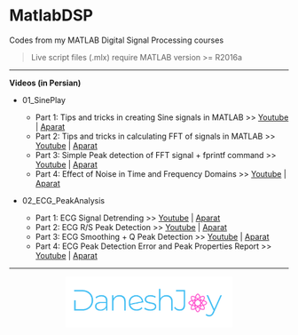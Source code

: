                                                                
# MatlabDSP
Codes from my MATLAB Digital Signal Processing courses

> Live script files (.mlx) require MATLAB version >= R2016a
-------------------------------------

**Videos (in Persian)**

- 01_SinePlay
  - Part 1: Tips and tricks in creating Sine signals in MATLAB >> [Youtube](https://youtu.be/Qfki1clmsPs) | [Aparat](https://www.aparat.com/v/kl1eE)
  - Part 2: Tips and tricks in calculating FFT of signals in MATLAB >> [Youtube](https://youtu.be/27PBMl7l6sk) | [Aparat](https://www.aparat.com/v/oYOB7)
  - Part 3: Simple Peak detection of FFT signal + fprintf command >> [Youtube](https://youtu.be/yYXC3fu3Dpo) | [Aparat](https://www.aparat.com/v/B63Lo)
  - Part 4: Effect of Noise in Time and Frequency Domains >> [Youtube](https://youtu.be/4_hRsE792kA) | [Aparat](https://www.aparat.com/v/iZROx)
  
- 02_ECG_PeakAnalysis
  - Part 1: ECG Signal Detrending >> [Youtube](https://youtu.be/c-qYhtngcjU) | [Aparat](https://www.aparat.com/v/ihHDt)
  - Part 2: ECG R/S Peak Detection >> [Youtube](https://youtu.be/ASyLt3KfTBk) | [Aparat](https://www.aparat.com/v/qyzd2)
  - Part 3: ECG Smoothing + Q Peak Detection >> [Youtube](https://youtu.be/a4GSkAt845E) | [Aparat](https://www.aparat.com/v/I8BkE)
  - Part 4: ECG Peak Detection Error and Peak Properties Report >> [Youtube](https://youtu.be/BenNWPkpSoM) | [Aparat](https://www.aparat.com/v/zr1Tv)
-------------------------------------

<p align="center">
    <img src="./res/logo.png" width="300px" title="DaneshJoy" alt="DaneshJoy"> 
</p>

